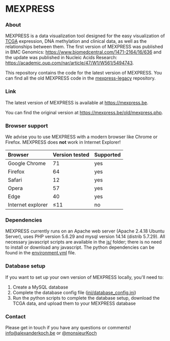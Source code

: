 MEXPRESS
========

### About

MEXPRESS is a data visualization tool designed for the easy visualization of [TCGA](https://tcga-data.nci.nih.gov/tcga/) expression, DNA methylation and clinical data, as well as the relationships between them. The first version of MEXPRESS was published in BMC Genomics: https://www.biomedcentral.com/1471-2164/16/636 and the update was published in Nucleic Acids Research: https://academic.oup.com/nar/article/47/W1/W561/5494743.

This repository contains the code for the latest version of MEXPRESS. You can find all the old MEXPRESS code in the [mexpress-legacy](https://github.com/akoch8/mexpress-legacy) repository.

### Link

The latest version of MEXPRESS is available at https://mexpress.be.

You can find the original version at https://mexpress.be/old/mexpress.php.

### Browser support

We advise you to use MEXPRESS with a modern browser like Chrome or Firefox. MEXPRESS does __not__ work in Internet Explorer!

| Browser | Version tested | Supported |
| :--- | :--- | :--- |
| Google Chrome | 71 | yes |
| Firefox | 64 | yes |
| Safari | 12 | yes |
| Opera | 57 | yes |
| Edge | 40 | yes |
| Internet explorer | &le;11 | no |

### Dependencies

MEXPRESS currently runs on an Apache web server (Apache 2.4.18 Ubuntu Server), uses PHP version 5.6.29 and mysql version 14.14 (distrib 5.7.29). All necessary javascript scripts are available in the [js/](https://github.com/akoch8/mexpress/tree/master/js) folder; there is no need to install or download any javascript. The python dependencies can be found in the [environment.yml](https://github.com/akoch8/mexpress/blob/master/environment.yml) file.

### Database setup

If you want to set up your own version of MEXPRESS locally, you'll need to:
1. Create a MySQL database
2. Complete the database config file ([ini/database_config.ini](https://github.com/akoch8/mexpress/blob/master/ini/database_config_EMPTY.ini)) 
3. Run the python scripts to complete the database setup, download the TCGA data, and upload them to your MEXPRESS database

### Contact

Please get in touch if you have any questions or comments! info@alexanderkoch.be or [@monsieurKoch](https://twitter.com/monsieurKoch)
